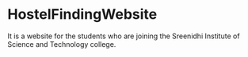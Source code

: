 # HostelFindingWebsite
It is a website for the students who are joining the Sreenidhi Institute of Science and Technology college. 
